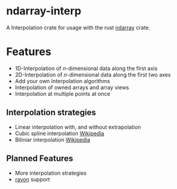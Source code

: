 # ndarray-interp
A Interpolation crate for usage with the rust [ndarray](https://crates.io/crates/ndarray) crate.

# Features
 - 1D-Interpolation of _n_-dimensional data along the first axis
 - 2D-Interpolation of _n_-dimensional data along the first two axes
 - Add your own Interpolation algorithms
 - Interpolation of owned arrays and array views
 - Interpolation at multiple points at once

## Interpolation strategies
 - Linear interpolation with, and without extrapolation
 - Cubic spline interpolation [Wikipedia](https://en.wikipedia.org/wiki/Spline_interpolation)
 - Biliniar interpolation [Wikipedia](https://en.wikipedia.org/wiki/Bilinear_interpolation)

## Planned Features
 - More interpolation strategies
 - [rayon](https://crates.io/crates/rayon) support

